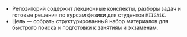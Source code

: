 - Репозиторий содержит лекционные конспекты, разборы задач и готовые решения по курсам физики для студентов `MIIGAiK`.
- Цель —  собрать структурированный набор материалов для быстрого поиска и подготовки к занятиям и экзаменам.
